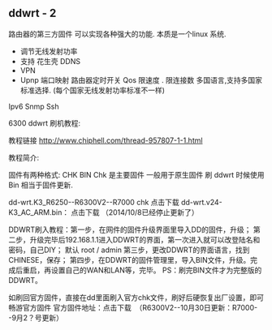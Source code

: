 ## ddwrt - 2
路由器的第三方固件
可以实现各种强大的功能. 
本质是一个linux 系统.


- 调节无线发射功率 
- 支持 花生壳 DDNS 
- VPN
- Upnp 端口映射
路由器定时开关
Qos 限速度  . 限连接数
多国语言,支持多国家标准选择. (每个国家无线发射功率标准不一样)

Ipv6 
Snmp
Ssh





6300  ddwrt 刷机教程:

教程链接
http://www.chiphell.com/thread-957807-1-1.html

教程简介:

固件有两种格式: CHK BIN
Chk 是主要固件    一般用于原生固件 刷 ddwrt 时候使用
Bin  相当于固件更新.

dd-wrt.K3\_R6250--R6300V2--R7000 chk       点击下载
dd-wrt.v24-K3\_AC\_ARM.bin：                                   点击下载 （2014/10/8已经停止更新了）

DDWRT刷入教程：第一步，在网件的固件升级界面里导入DD的固件，升级；
第二步，升级完毕后192.168.1.1进入DDWRT的界面，第一次进入就可以改登陆名和密码，自己DIY；  默认 root / admin
第三步，更改DDWRT的界面语言，找到CHINESE，保存；
第四步，在DDWRT的固件管理里，导入BIN文件，升级。完成后重启，再设置自己的WAN和LAN等，完毕。
PS：刷完BIN文件才为完整版的DDWRT。


如刷回官方固件，直接在dd里面刷入官方chk文件，刷好后硬恢复出厂设置，即可畅游官方固件
官方固件地址：点击下载  （R6300V2--10月30日更新：R7000--9月2？号更新）

